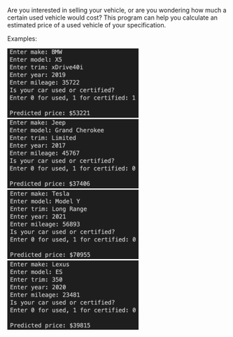 Are you interested in selling your vehicle, or are you wondering how much a certain used vehicle would cost? This program can help you calculate an estimated price of a used vehicle of your specification.

Examples:<br>

<img src="https://github.com/wesleychou7/used-car-price/blob/main/images/bmw.png" width="300">  <img src="https://github.com/wesleychou7/used-car-price/blob/main/images/jeep.png" width="300">  
<img src="https://github.com/wesleychou7/used-car-price/blob/main/images/tesla.png" width="300">  <img src="https://github.com/wesleychou7/used-car-price/blob/main/images/lexus.png" width="300">  
